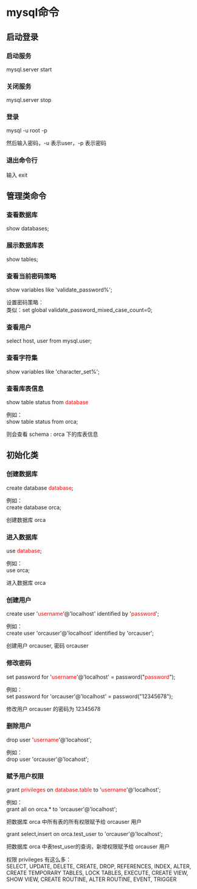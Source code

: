 # mysql命令

## 启动登录

### 启动服务
mysql.server start

### 关闭服务
mysql.server stop

### 登录
mysql -u root -p

然后输入密码，-u 表示user，-p 表示密码

### 退出命令行
输入 exit

## 管理类命令

### 查看数据库
show databases;

### 展示数据库表
show tables;

### 查看当前密码策略
show variables like 'validate_password%';

设置密码策略：<br/>
类似：set global validate_password_mixed_case_count=0;

### 查看用户
select host, user from mysql.user;

### 查看字符集
show variables like 'character_set%';

### 查看库表信息
show table status from <font color="red">database</font>

例如：<br/>
show table status from orca;

则会查看 schema : orca 下的库表信息

## 初始化类

### 创建数据库
create database <font color="red">database</font>;

例如：<br/>
create database orca;

创建数据库 orca

### 进入数据库
use <font color="red">database</font>;

例如：<br/>
use orca;

进入数据库 orca

### 创建用户
create user '<font color="red">username</font>'@'localhost' identified by '<font color="red">password</font>';

例如：<br/>
create user 'orcauser'@'localhost' identified by 'orcauser';

创建用户 orcauser, 密码 orcauser

### 修改密码
set password for '<font color="red">username</font>'@'localhost' = password("<font color="red">password</font>");

例如：<br/>
set password for 'orcauser'@'localhost' = password("12345678");

修改用户 orcauser 的密码为 12345678

### 删除用户
drop user '<font color="red">username</font>'@'locahost';

例如：<br/>
drop user 'orcauser'@'locahost';

### 赋予用户权限

grant <font color="red">privileges</font> on <font color="red">database</font>.<font color="red">table</font> to '<font color="red">username</font>'@'localhost';

例如：<br/>
grant all on orca.* to 'orcauser'@'localhost';

把数据库 orca 中所有表的所有权限赋予给 orcauser 用户

grant select,insert on orca.test_user to 'orcauser'@'localhost';

把数据库 orca 中表test_user的查询，新增权限赋予给 orcauser 用户

权限 privileges 有这么多：<br/>
SELECT, UPDATE, DELETE, CREATE, DROP, REFERENCES, INDEX, ALTER, CREATE TEMPORARY TABLES, LOCK TABLES, EXECUTE, CREATE VIEW, SHOW VIEW, CREATE ROUTINE, ALTER ROUTINE, EVENT, TRIGGER
